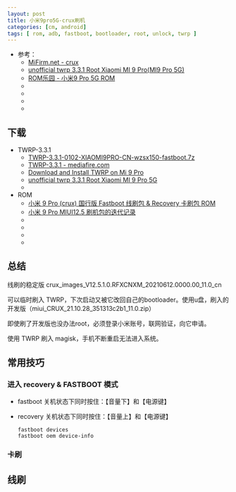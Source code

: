```yaml
---
layout: post
title: 小米9pro5G-crux刷机
categories: [cm, android]
tags: [ rom, adb, fastboot, bootloader, root, unlock, twrp ]
---
```


* 参考： 
  * [MiFirm.net - crux](https://mifirm.net/model/crux.ttt)
  * [unofficial twrp 3.3.1 Root Xiaomi MI 9 Pro(MI9 Pro 5G)](https://unofficialtwrp.com/twrp-3-3-1-root-xiaomi-mi-9-pro/)
  * [ROM乐园 - 小米9 Pro 5G ROM](http://www.romleyuan.com/rom/romlist?mid=555)
  * []()
  * []()
  * []()
  * []()


## 下载

* TWRP-3.3.1
  * [TWRP-3.3.1-0102-XIAOMI9PRO-CN-wzsx150-fastboot.7z](https://mifirm.net/downloadtwrp/86)
  * [TWRP-3.3.1 - mediafire.com](https://download853.mediafire.com/dfmc4fwy3nig/d4ln8e8zki6zmhg/331+MI+9+Pro.rar)
  * [Download and Install TWRP on Mi 9 Pro](https://www.cyanogenmods.org/forums/topic/twrp-mi-9-pro/)
  * [unofficial twrp 3.3.1 Root Xiaomi MI 9 Pro 5G](https://unofficialtwrp.com/twrp-3-3-1-root-xiaomi-mi-9-pro/)
  * []()
* ROM
  * [小米 9 Pro (crux) 国行版 Fastboot 线刷包 & Recovery 卡刷包 ROM](https://xiaomirom.com/rom/mi-9-pro-5g-crux-china-fastboot-recovery-rom/)
  * [小米 9 Pro MIUI12.5 刷机包的迭代记录](https://xiaomirom.com/miui-125/crux/)
  * []()
  * []()
  * []()
  * []()

## 总结

线刷的稳定版 crux_images_V12.5.1.0.RFXCNXM_20210612.0000.00_11.0_cn

可以临时刷入 TWRP，下次启动又被它改回自己的bootloader。使用u盘，刷入的开发版（miui_CRUX_21.10.28_351313c2b1_11.0.zip）

即使刷了开发版也没办法root，必须登录小米账号，联网验证，向它申请。

使用 TWRP 刷入 magisk，手机不断重启无法进入系统。


## 常用技巧

### 进入 recovery & FASTBOOT 模式

* fastboot
  关机状态下同时按住：【音量下】和【电源键】

* recovery
  关机状态下同时按住：【音量上】和【电源键】

  ~~~
  fastboot devices
  fastboot oem device-info
  ~~~


### 卡刷







## 线刷





























